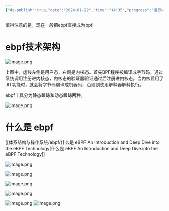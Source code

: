 ```yaml
---
{"dg-publish":true,"date":"2024-01-22","time":"14:35","progress":"进行中","tags":["ebpf"],"permalink":"/分布式系统/ebpf入门指南/","dgPassFrontmatter":true}
---
```



值得注意的是，现在一般把ebpf直接成为bpf.

# ebpf技术架构


![image.png](https://imp-repo-1300501708.cos.ap-beijing.myqcloud.com/202401221447525.png)

上图中，虚线左侧是用户态，右侧是内核态。首先BPF程序被编译成字节码，通过系统调用注册进内核态，内核态的验证器验证通过后注册进内核态。当内核启用了JIT功能时，就会将字节码编译成机器码，否则则使用解释器解释执行。

ebpf工具分为静态跟踪和动态跟踪两种。


![image.png](https://imp-repo-1300501708.cos.ap-beijing.myqcloud.com/202401221454159.png)


# 什么是 ebpf


[[体系结构与操作系统/ebpf/什么是 eBPF  An Introduction and Deep Dive into the eBPF Technology\|什么是 eBPF  An Introduction and Deep Dive into the eBPF Technology]]

![image.png](https://imp-repo-1300501708.cos.ap-beijing.myqcloud.com/202401221457246.png)

![image.png](https://imp-repo-1300501708.cos.ap-beijing.myqcloud.com/202401221502079.png)

![image.png](https://imp-repo-1300501708.cos.ap-beijing.myqcloud.com/202401221601992.png)

![image.png](https://imp-repo-1300501708.cos.ap-beijing.myqcloud.com/202401221606126.png)

![image.png](https://imp-repo-1300501708.cos.ap-beijing.myqcloud.com/202401221607126.png)
![image.png](https://imp-repo-1300501708.cos.ap-beijing.myqcloud.com/202401221607550.png)
